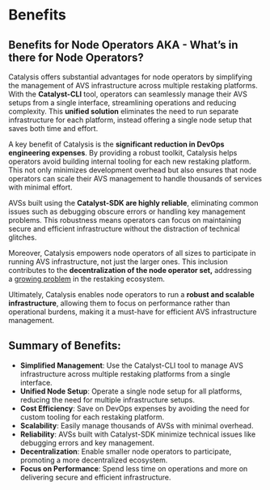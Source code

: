 # Benefits

## **Benefits for Node Operators** **AKA - What’s in there for Node Operators?**

Catalysis offers substantial advantages for node operators by simplifying the management of AVS infrastructure across multiple restaking platforms. With the **Catalyst-CLI** tool, operators can seamlessly manage their AVS setups from a single interface, streamlining operations and reducing complexity. This **unified solution** eliminates the need to run separate infrastructure for each platform, instead offering a single node setup that saves both time and effort.

A key benefit of Catalysis is the **significant reduction in DevOps engineering expenses**. By providing a robust toolkit, Catalysis helps operators avoid building internal tooling for each new restaking platform. This not only minimizes development overhead but also ensures that node operators can scale their AVS management to handle thousands of services with minimal effort.

AVSs built using the **Catalyst-SDK are highly reliable**, eliminating common issues such as debugging obscure errors or handling key management problems. This robustness means operators can focus on maintaining secure and efficient infrastructure without the distraction of technical glitches.

Moreover, Catalysis empowers node operators of all sizes to participate in running AVS infrastructure, not just the larger ones. This inclusion contributes to the **decentralization of the node operator set,** addressing a [growing problem](https://restake.watch/) in the restaking ecosystem.

Ultimately, Catalysis enables node operators to run a **robust and scalable infrastructure**, allowing them to focus on performance rather than operational burdens, making it a must-have for efficient AVS infrastructure management.

## Summary of Benefits:

- **Simplified Management**: Use the Catalyst-CLI tool to manage AVS infrastructure across multiple restaking platforms from a single interface.
- **Unified Node Setup**: Operate a single node setup for all platforms, reducing the need for multiple infrastructure setups.
- **Cost Efficiency**: Save on DevOps expenses by avoiding the need for custom tooling for each restaking platform.
- **Scalability**: Easily manage thousands of AVSs with minimal overhead.
- **Reliability**: AVSs built with Catalyst-SDK minimize technical issues like debugging errors and key management.
- **Decentralization**: Enable smaller node operators to participate, promoting a more decentralized ecosystem.
- **Focus on Performance**: Spend less time on operations and more on delivering secure and efficient infrastructure.